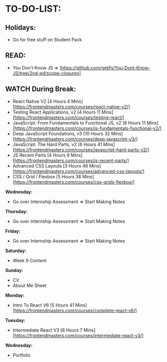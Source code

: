 # **TO-DO-LIST:**

## **Holidays:**

- Go for free stuff on Student Pack

## **READ:**

- You Don't Know JS => [https://github.com/getify/You-Dont-Know-JS/tree/2nd-ed/scope-closures]

## **WATCH During Break:**

- React Native V2 [4 Hours 4 Mins]
  [https://frontendmasters.com/courses/react-native-v2/]
- Testing React Applications, v2 [4 Hours 11 Mins]
  [https://frontendmasters.com/courses/testing-react/]
- JavaScript: From Fundamentals to Functional JS, v2 [8 Hours 11 Mins]
  [https://frontendmasters.com/courses/js-fundamentals-functional-v2/]
- Deep JavaScript Foundations, v3 [10 Hours 32 Mins]
  [https://frontendmasters.com/courses/deep-javascript-v3/]
- JavaScript: The Hard Parts, v2 [6 Hours 41 Mins]
  [https://frontendmasters.com/courses/javascript-hard-parts-v2/]
- JS Recent Parts [4 Hours 9 Mins]
  [https://frontendmasters.com/courses/js-recent-parts/]
- Advanced CSS Layouts [3 Hours 46 Mins]
  [https://frontendmasters.com/courses/advanced-css-layouts/]
- CSS / Grid / Flexbox [5 Hours 38 Mins]
  [https://frontendmasters.com/courses/css-grids-flexbox/]

**Wednesday:**

- Go over Internship Assessment => Start Making Notes

**Thursday:**

- Go over Internship Assessment => Start Making Notes

**Friday:**

- Go over Internship Assessment => Start Making Notes

**Saturday:**

- Week 9 Content

**Sunday:**

- CV
- About Me Sheet

**Monday:**

- Intro To React V6 [5 Hours 41 Mins]
  [https://frontendmasters.com/courses/complete-react-v6/]

**Tuesday:**

- Intermediate React V3 [6 Hours 7 Mins]
  [https://frontendmasters.com/courses/intermediate-react-v3/]

**Wednesday:**

- Portfolio
